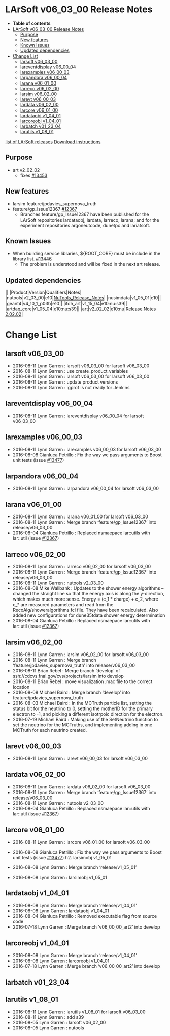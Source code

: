 LArSoft v06\_03\_00 Release Notes
======================================================================

-   **Table of contents**
-   [LArSoft v06\_03\_00 Release Notes](#LArSoft-v06_03_00-Release-Notes)
    -   [Purpose](#Purpose)
    -   [New features](#New-features)
    -   [Known Issues](#Known-Issues)
    -   [Updated dependencies](#Updated-dependencies)
-   [Change List](#Change-List)
    -   [larsoft v06\_03\_00](#larsoft-v06_03_00)
    -   [lareventdisplay v06\_00\_04](#lareventdisplay-v06_00_04)
    -   [larexamples v06\_00\_03](#larexamples-v06_00_03)
    -   [larpandora v06\_00\_04](#larpandora-v06_00_04)
    -   [larana v06\_01\_00](#larana-v06_01_00)
    -   [larreco v06\_02\_00](#larreco-v06_02_00)
    -   [larsim v06\_02\_00](#larsim-v06_02_00)
    -   [larevt v06\_00\_03](#larevt-v06_00_03)
    -   [lardata v06\_02\_00](#lardata-v06_02_00)
    -   [larcore v06\_01\_00](#larcore-v06_01_00)
    -   [lardataobj v1\_04\_01](#lardataobj-v1_04_01)
    -   [larcoreobj v1\_04\_01](#larcoreobj-v1_04_01)
    -   [larbatch v01\_23\_04](#larbatch-v01_23_04)
    -   [larutils v1\_08\_01](#larutils-v1_08_01)

[list of LArSoft releases](LArSoft_release_list)
[Download instructions](http://scisoft.fnal.gov/scisoft/bundles/larsoft/v06_03_00/larsoft-v06_03_00.html)

Purpose
--------------------

-   art v2\_02\_02
    -   fixes [\#13453](/redmine/issues/13453 "Bug: tests using boost unit do not work with art 2.02.01 (Closed)")

New features
------------------------------

-   larsim feature/jpdavies\_supernova\_truth
-   feature/gp\_Issue12367 [\#12367](/redmine/issues/12367 "Necessary Maintenance: Merge namespaces lar::utils and lar::util (Closed)")
    -   Branches feature/gp\_Issue12367 have been published for the LArSoft repositories lardataobj, lardata, larreco, larana; and for the experiment repositories argoneutcode, dunetpc and lariatsoft.

Known Issues
------------------------------

-   When building service libraries, \${ROOT\_CORE} must be include in the library list. [\#13446](/redmine/issues/13446 "Bug: service libraries now need a link to the root core library (Closed)")
    -   The problem is understood and will be fixed in the next art release.

Updated dependencies
----------------------------------------------

||
|Product|Version|Qualifiers|Notes|
|nutools|v2\_03\_00|e10|[NuTools\_Release\_Notes](/redmine/projects/nutools/wiki/NuTools_Release_Notes#nutools-v2_03_00)|
|nusimdata|v1\_05\_01|e10||
|geant4|v4\_10\_1\_p03b|e10||
|ifdh\_art|v1\_15\_04|e10:nu:s39||
|artdaq\_core|v1\_05\_04|e10:nu:s39||
|art|v2\_02\_02|e10:nu|[Release Notes 2.02.02](/redmine/projects/art/wiki/Release_Notes_20202)|

Change List
============================

larsoft v06\_03\_00
------------------------------------------

-   2016-08-11 Lynn Garren : larsoft v06\_03\_00 for larsoft v06\_03\_00
-   2016-08-11 Lynn Garren : use create\_product\_variables
-   2016-08-11 Lynn Garren : larsoft v06\_03\_00 for larsoft v06\_03\_00
-   2016-08-11 Lynn Garren : update product versions
-   2016-08-11 Lynn Garren : igprof is not ready for Jenkins

lareventdisplay v06\_00\_04
----------------------------------------------------------

-   2016-08-11 Lynn Garren : lareventdisplay v06\_00\_04 for larsoft v06\_03\_00

larexamples v06\_00\_03
--------------------------------------------------

-   2016-08-11 Lynn Garren : larexamples v06\_00\_03 for larsoft v06\_03\_00
-   2016-08-08 Gianluca Petrillo : Fix the way we pass arguments to Boost unit tests (issue [\#13477](/redmine/issues/13477 "Necessary Maintenance: Boost unit test interface changed (Closed)"))

larpandora v06\_00\_04
------------------------------------------------

-   2016-08-11 Lynn Garren : larpandora v06\_00\_04 for larsoft v06\_03\_00

larana v06\_01\_00
----------------------------------------

-   2016-08-11 Lynn Garren : larana v06\_01\_00 for larsoft v06\_03\_00
-   2016-08-11 Lynn Garren : Merge branch ‘feature/gp\_Issue12367’ into release/v06\_03\_00
-   2016-08-04 Gianluca Petrillo : Replaced nsmaepace lar::utils with lar::util (issue [\#12367](/redmine/issues/12367 "Necessary Maintenance: Merge namespaces lar::utils and lar::util (Closed)"))

larreco v06\_02\_00
------------------------------------------

-   2016-08-11 Lynn Garren : larreco v06\_02\_00 for larsoft v06\_03\_00
-   2016-08-11 Lynn Garren : Merge branch ‘feature/gp\_Issue12367’ into release/v06\_03\_00
-   2016-08-11 Lynn Garren : nutools v2\_03\_00
-   2016-08-08 Mike Wallbank : Updates to the shower energy algorithms – changed the straight line so that the energy axis is along the y-direction, which makes much more sense. Energy = (c\_1 \* charge) + c\_2, where c\_\* are measured parameters and read from the RecoAlg/showeralgorithms.fcl file. They have been recalculated. Also added new configurations for dune35tdata shower energy determination
-   2016-08-04 Gianluca Petrillo : Replaced nsmaepace lar::utils with lar::util (issue [\#12367](/redmine/issues/12367 "Necessary Maintenance: Merge namespaces lar::utils and lar::util (Closed)"))

larsim v06\_02\_00
----------------------------------------

-   2016-08-11 Lynn Garren : larsim v06\_02\_00 for larsoft v06\_03\_00
-   2016-08-11 Lynn Garren : Merge branch ‘feature/jpdavies\_supernova\_truth’ into release/v06\_03\_00
-   2016-08-11 Brian Rebel : Merge branch ‘develop’ of ssh://cdcvs.fnal.gov/cvs/projects/larsim into develop
-   2016-08-11 Brian Rebel : move visualization .mac file to the correct location
-   2016-08-08 Michael Baird : Merge branch ‘develop’ into feature/jpdavies\_supernova\_truth
-   2016-08-03 Michael Baird : In the MCTruth particle list, setting the status bit for the neutrino to 0, setting the motherID for the primary electron to -1, and picking a different isotrpoic direction for the electron.
-   2016-07-19 Michael Baird : Making use of the SetNeutrino function to set the neutrino for the MCTruths, and implementing adding in one MCTruth for each neutrino created.

larevt v06\_00\_03
----------------------------------------

-   2016-08-11 Lynn Garren : larevt v06\_00\_03 for larsoft v06\_03\_00

lardata v06\_02\_00
------------------------------------------

-   2016-08-11 Lynn Garren : lardata v06\_02\_00 for larsoft v06\_03\_00
-   2016-08-11 Lynn Garren : Merge branch ‘feature/gp\_Issue12367’ into release/v06\_03\_00
-   2016-08-11 Lynn Garren : nutools v2\_03\_00
-   2016-08-04 Gianluca Petrillo : Replaced nsmaepace lar::utils with lar::util (issue [\#12367](/redmine/issues/12367 "Necessary Maintenance: Merge namespaces lar::utils and lar::util (Closed)"))

larcore v06\_01\_00
------------------------------------------

-   2016-08-11 Lynn Garren : larcore v06\_01\_00 for larsoft v06\_03\_00
-   2016-08-08 Gianluca Petrillo : Fix the way we pass arguments to Boost unit tests (issue [\#13477](/redmine/issues/13477 "Necessary Maintenance: Boost unit test interface changed (Closed)"))
    h2. larsimobj v1\_05\_01

-   2016-08-08 Lynn Garren : Merge branch ‘release/v1\_05\_01’
-   2016-08-08 Lynn Garren : larsimobj v1\_05\_01

lardataobj v1\_04\_01
----------------------------------------------

-   2016-08-08 Lynn Garren : Merge branch ‘release/v1\_04\_01’
-   2016-08-08 Lynn Garren : lardataobj v1\_04\_01
-   2016-08-04 Gianluca Petrillo : Removed executable flag from source code
-   2016-07-18 Lynn Garren : Merge branch ‘v06\_00\_00\_art2’ into develop

larcoreobj v1\_04\_01
----------------------------------------------

-   2016-08-08 Lynn Garren : Merge branch ‘release/v1\_04\_01’
-   2016-08-08 Lynn Garren : larcoreobj v1\_04\_01
-   2016-07-18 Lynn Garren : Merge branch ‘v06\_00\_00\_art2’ into develop

larbatch v01\_23\_04
--------------------------------------------

larutils v1\_08\_01
------------------------------------------

-   2016-08-11 Lynn Garren : larutils v1\_08\_01 for larsoft v06\_03\_00
-   2016-08-11 Lynn Garren : add s39
-   2016-08-05 Lynn Garren : larsoft v06\_02\_00
-   2016-08-05 Lynn Garren : nutools

